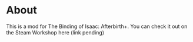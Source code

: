 # About

This is a mod for The Binding of Isaac: Afterbirth+. You can check it out on the Steam Workshop here (link pending)

